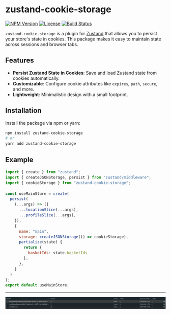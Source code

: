 # zustand-cookie-storage

[![NPM Version](https://img.shields.io/npm/v/zustand-cookie-storage.svg)](https://www.npmjs.com/package/zustand-cookie-storage)
[![License](https://img.shields.io/npm/l/zustand-cookie-storage.svg)](https://www.npmjs.com/package/zustand-cookie-storage)
[![Build Status](https://img.shields.io/github/actions/workflow/status/yourusername/zustand-cookie-storage/ci.yml)](https://github.com/nanotexnolagiya/zustand-cookie-storage/actions)

`zustand-cookie-storage` is a plugin for [Zustand](https://github.com/pmndrs/zustand) that allows you to persist your store's state in cookies. This package makes it easy to maintain state across sessions and browser tabs.

## Features

- **Persist Zustand State in Cookies**: Save and load Zustand state from cookies automatically.
- **Customizable**: Configure cookie attributes like `expires`, `path`, `secure`, and more.
- **Lightweight**: Minimalistic design with a small footprint.

## Installation

Install the package via npm or yarn:

```bash
npm install zustand-cookie-storage
# or
yarn add zustand-cookie-storage
```

## Example
```javascript
import { create } from "zustand";
import { createJSONStorage, persist } from "zustand/middleware";
import { cookieStorage } from "zustand-cookie-storage";

const useMainStore = create(
  persist(
    (...args) => ({
      ...locationSlice(...args),
      ...profileSlice(...args),
    }),
    {
      name: "main",
      storage: createJSONStorage(() => cookieStorage),
      partialize(state) {
        return {
          basketIds: state.basketIds
        };
      },
    }
  )
);
export default useMainStore;
```
---
![An Example](./example-of-cookie.png)
